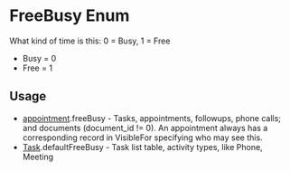<properties generated="1" SortOrder="990" />

# FreeBusy Enum

What kind of time is this: 0 = Busy, 1 = Free

* Busy = 0
* Free = 1

## Usage
* [appointment](appointment.md).freeBusy - Tasks, appointments, followups, phone calls; and documents (document_id != 0). An appointment always has a corresponding record in VisibleFor specifying who may see this. 
* [Task](Task.md).defaultFreeBusy - Task list table, activity types, like Phone, Meeting

